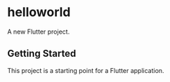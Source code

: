# helloworld

A new Flutter project.

## Getting Started

This project is a starting point for a Flutter application.


